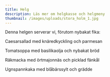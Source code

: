 ```yaml
---
title: Helg
description: Läs mer om helgkasse och helgmeny
thumbnail: /images/uploads/stora_holm_1.jpg
---
```

Denna helgen serverar vi, förutom nybakat fika:



Caesarsallad med knäredkyckling och parmesan

Tomatsoppa med basilikaolja och nybakat bröd

Räkmacka med örtmajonnäs och picklad fänkål 

Ugnspannkaka med blåbärssylt och grädde
